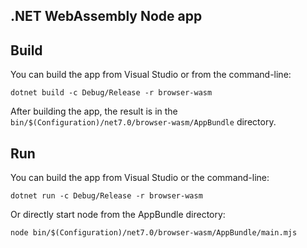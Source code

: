 ## .NET WebAssembly Node app

## Build

You can build the app from Visual Studio or from the command-line:

```
dotnet build -c Debug/Release -r browser-wasm
```

After building the app, the result is in the `bin/$(Configuration)/net7.0/browser-wasm/AppBundle` directory.

## Run

You can build the app from Visual Studio or the command-line:

```
dotnet run -c Debug/Release -r browser-wasm
```

Or directly start node from the AppBundle directory:

```
node bin/$(Configuration)/net7.0/browser-wasm/AppBundle/main.mjs
```